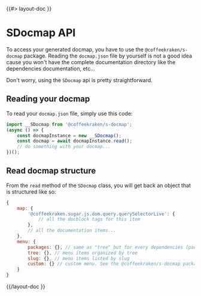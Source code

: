 <!--
/**
 * @name            API
 * @namespace       doc.docmap
 * @type            Markdown
 * @platform        md
 * @status          stable
 * @menu            Documentation / Docmap           /doc/docmap/api
 *
 * @since           2.0.0
 * @author    Olivier Bossel <olivier.bossel@gmail.com> (https://coffeekraken.io)
 */
-->

{{#> layout-doc }}

# SDocmap API

To access your generated docmap, you have to use the `@coffeekraken/s-docmap` package. Reading the `docmap.json` file by yourself is not a good idea cause you won't have the complete documentation directory like the dependencies documentation, etc...

Don't worry, using the `SDocmap` api is pretty straightforward.

## Reading your docmap

To read your `docmap.json` file, simply use this code:

```js
import __SDocmap from '@coffeekraken/s-docmap';
(async () => {
    const docmapInstance = new __SDocmap();
    const docmap = await docmapInstance.read();
    // do something with your docmap...
})();
```

## Read docmap structure

From the `read` method of the `SDocmap` class, you will get back an object that is structured like so:

```js
{
    map: {
        '@coffeekraken.sugar.js.dom.query.querySelectorLive': {
            // all the docblock tags for this item
        },
        // all the documentation items...
    },
    menu: {
        packages: {}, // same as "tree" but for every dependencies (packages)
        tree: {}, // menu items organized by tree
        slug: {}, // menu items listed by slug
        custom: {} // custom menu. See the @coffeekraken/s-docmap package documentation for more infos
    }
}
```

{{/layout-doc }}
